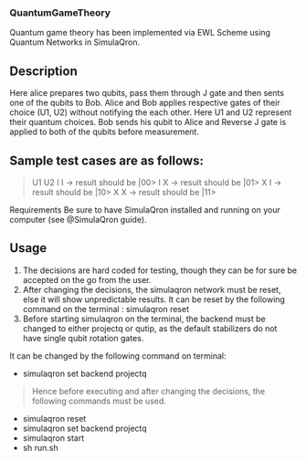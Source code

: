 ### QuantumGameTheory

Quantum game theory has been implemented via EWL Scheme using Quantum Networks in SimulaQron.

## Description

Here alice prepares two qubits, pass them through J gate and then sents one of the qubits to Bob. Alice and Bob applies respective gates of their choice (U1, U2) without notifying the each other. Here U1 and U2 represent their quantum choices. Bob sends his qubit to Alice and Reverse J gate is applied to both of the qubits before measurement. 

## Sample test cases are as follows:

> U1 U2
> I  I -> result should be |00>
> I  X -> result should be |01>
> X  I -> result should be |10>
> X  X -> result should be |11>

Requirements
Be sure to have SimulaQron installed and running on your computer (see @SimulaQron guide).

## Usage

1) The decisions are hard coded for testing, though they can be for sure be accepted on the go from the user. 
2) After changing the decisions, the simulaqron network must be reset, else it will show unpredictable results.
   It can be reset by the following command on the terminal : simulaqron reset
3) Before starting simulaqron on the terminal, the backend must be changed to either projectq or qutip, as the default               stabilizers do not have single qubit rotation gates.

It can be changed by the following command on terminal: 
* simulaqron set backend projectq
 > Hence before executing and after changing the decisions, the following commands must be used.
* simulaqron reset
* simulaqron set backend projectq
* simulaqron start
* sh run.sh
